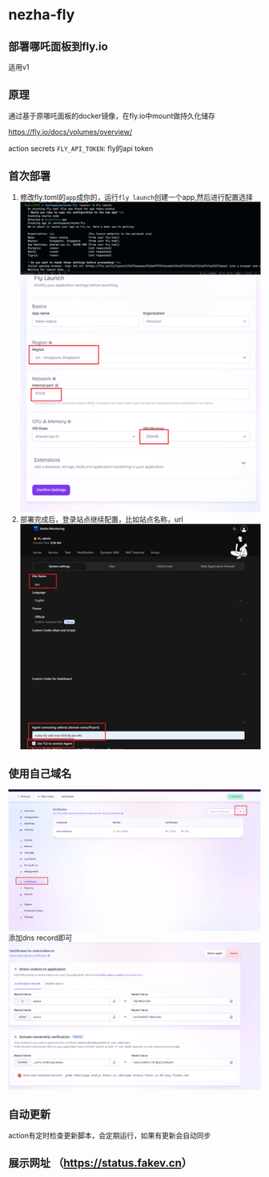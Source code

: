 # nezha-fly
## 部署哪吒面板到fly.io
适用v1
## 原理
通过基于原哪吒面板的docker镜像，在fly.io中mount做持久化储存 

https://fly.io/docs/volumes/overview/

action secrets 
`FLY_API_TOKEN`: fly的api token

## 首次部署

1. 修改fly.toml的`app`成你的，运行`fly launch`创建一个app,然后进行配置选择
![alt text](image/WXWorkCapture_17356960792229.png)
![alt text](image/WXWorkCapture_17356381582218.png)
2. 部署完成后，登录站点继续配置，比如站点名称，url
![alt text](image/WXWorkCapture_17356955117160.png)

## 使用自己域名
![alt text](image/image.png)
添加dns record即可
![alt text](image/image-1.png)
## 自动更新
action有定时检查更新脚本，会定期运行，如果有更新会自动同步

## 展示网址 （<https://status.fakev.cn>）
